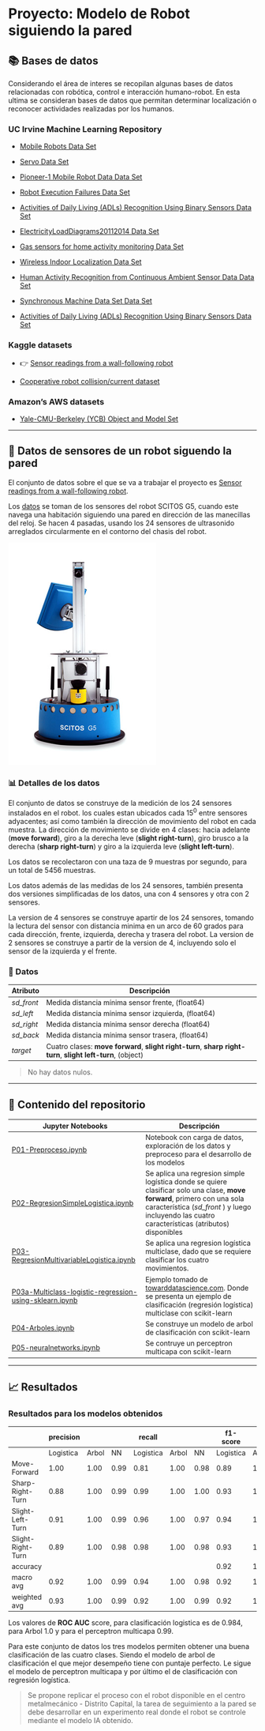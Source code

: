 # Proyecto: Modelo de Robot siguiendo la pared


## 📚 Bases de datos

Considerando el área de interes se recopilan algunas bases de datos relacionadas con robótica, control e interacción humano-robot. En esta ultima se consideran bases de datos que permitan determinar localización o reconocer actividades realizadas por los humanos.

### UC Irvine Machine Learning Repository
* [Mobile Robots Data Set](https://archive.ics.uci.edu/ml/datasets/Mobile+Robots)

* [Servo Data Set](https://archive.ics.uci.edu/ml/datasets/Servo)

* [Pioneer-1 Mobile Robot Data Data Set](https://archive.ics.uci.edu/ml/datasets/Pioneer-1+Mobile+Robot+Data)

* [Robot Execution Failures Data Set](https://archive.ics.uci.edu/ml/datasets/Robot+Execution+Failures)

* [Activities of Daily Living (ADLs) Recognition Using Binary Sensors Data Set](https://archive.ics.uci.edu/ml/datasets/Activities+of+Daily+Living+%28ADLs%29+Recognition+Using+Binary+Sensors)

* [ElectricityLoadDiagrams20112014 Data Set](https://archive.ics.uci.edu/ml/datasets/ElectricityLoadDiagrams20112014)

* [Gas sensors for home activity monitoring Data Set](https://archive.ics.uci.edu/ml/datasets/Gas+sensors+for+home+activity+monitoring)

* [Wireless Indoor Localization Data Set](https://archive.ics.uci.edu/ml/datasets/Wireless+Indoor+Localization)

* [Human Activity Recognition from Continuous Ambient Sensor Data Data Set](https://archive.ics.uci.edu/ml/datasets/Human+Activity+Recognition+from+Continuous+Ambient+Sensor+Data)

* [Synchronous Machine Data Set Data Set](https://archive.ics.uci.edu/ml/datasets/Synchronous+Machine+Data+Set)

* [Activities of Daily Living (ADLs) Recognition Using Binary Sensors Data Set](https://archive.ics.uci.edu/ml/datasets/Activities+of+Daily+Living+%28ADLs%29+Recognition+Using+Binary+Sensors)

### Kaggle datasets

* :point_right: [Sensor readings from a wall-following robot](https://www.kaggle.com/uciml/wall-following-robot)

* [Cooperative robot collision/current dataset](https://www.kaggle.com/intema/cooperative-robot-collisioncurrent-dataset)

### Amazon’s AWS datasets

* [Yale-CMU-Berkeley (YCB) Object and Model Set](https://registry.opendata.aws/ycb-benchmarks/)


---
<!-- # Sensor readings from a wall-following robot -->
## :robot: Datos de sensores de un robot siguendo la pared

El conjunto de datos sobre el que se va a trabajar el proyecto es [Sensor readings from a wall-following robot](https://www.kaggle.com/uciml/wall-following-robot). 

 <!-- The data were collected as the SCITOS G5 robot navigates through the room following the wall in a clockwise direction, for 4 rounds, using 24 ultrasound sensors arranged circularly around its 'waist'. -->

Los [datos](https://www.kaggle.com/uciml/wall-following-robot) se toman de los sensores del robot SCITOS G5, cuando este navega una habitación siguiendo una pared en dirección de las manecillas del reloj. Se hacen 4 pasadas, usando los 24 sensores de ultrasonido arreglados circularmente en el contorno del chasis del robot.

![robot](images/mobile-robots-scitos_g5-1.jpg)


<!-- Dado que los datos son series de tiempo, se busca tratar cada instancia independiente -->

### :bar_chart: Detalles de los datos

El conjunto de datos se construye de la medición de los 24 sensores instalados en el robot. los cuales estan ubicados cada $15^0$ entre sensores adyacentes;  así como también la dirección de movimiento del robot en cada muestra. La dirección  de movimiento se divide en 4 clases: hacia adelante (**move forward**), giro a la derecha leve (**slight right-turn**), giro brusco a la derecha (**sharp right-turn**) y giro a la izquierda leve (**slight left-turn**). 

Los datos se recolectaron con una taza de 9 muestras por segundo, para un total de $5456$ muestras.

Los datos además de las medidas de los 24 sensores, también presenta dos versiones simplificadas de los datos, una con 4 sensores y otra con 2 sensores.

La version de 4 sensores se construye apartir de los 24 sensores, tomando la lectura del sensor con distancia minima en un arco de 60 grados para cada dirección, frente, izquierda, derecha y trasera del robot. La version de 2 sensores se construye a partir de la version de 4, incluyendo solo el sensor de la izquierda y el frente.

<!-- Mas sensores puede incorporar mas ruido,  -->
<!-- Slight right -> meaning that the road changes directly slightly, perhaps less than 15 degrees, and you should follow the road to the right. -->

### :pushpin: Datos

|Atributo | Descripción |
|--------------|-------------|
|_sd_front_ | Medida distancia mínima sensor frente, (float64) |
|_sd_left_ | Medida distancia mínima sensor izquierda, (float64)|
|_sd_right_ |Medida distancia mínima sensor derecha (float64) |
|_sd_back_ | Medida distancia mínima sensor trasera, (float64)|
|_target_ | Cuatro clases: **move forward**, **slight right-turn**, **sharp right-turn**, **slight left-turn**, (object)|

> No hay datos nulos.


---

## 📝 Contenido del repositorio

|  Jupyter Notebooks  |        Descripción         |
|------------|----------------------------|
|[P01-Preproceso.ipynb](P01-Preproceso.ipynb) | Notebook con carga de datos, exploración de los datos y preproceso para el desarrollo de los modelos |
|[P02-RegresionSimpleLogistica.ipynb](P02-RegresionSimpleLogistica.ipynb)| Se aplica una regresion simple logística donde se quiere clasificar solo una clase, **move forward**, primero con una sola característica (_sd_front_ ) y luego incluyendo las cuatro características (atributos) disponibles|
|[P03-RegresionMultivariableLogistica.ipynb](P03-RegresionMultivariableLogistica.ipynb)| Se aplica una regresion logística multiclase, dado que se requiere clasificar los cuatro movimientos.|
|[P03a-Multiclass-logistic-regression-using-sklearn.ipynb](P03a-Multiclass-logistic-regression-using-sklearn.ipynb)|Ejemplo tomado de [towarddatascience.com](https://towardsdatascience.com/logistic-regression-using-python-sklearn-numpy-mnist-handwriting-recognition-matplotlib-a6b31e2b166a). Donde se presenta un ejemplo de clasificación (regresión logística) multiclase con scikit-learn|
|[P04-Arboles.ipynb](P04-Arboles.ipynb)|Se construye un modelo de arbol de clasificación con scikit-learn|
|[P05-neuralnetworks.ipynb](P05-neuralnetworks.ipynb)| Se contruye un perceptron multicapa con scikit-learn|

---

## :chart_with_upwards_trend: Resultados

<!-- ### Definiciones de métricas

Las metricas comunes en los problemas de clasificación permiten evaluar el desempeño de los modelos,

| Metric                | Formula                                                                                                               | Interpretation                              |
| --------------------- | --------------------------------------------------------------------------------------------------------------------- | ------------------------------------------- |
| Accuracy              | $\displaystyle \frac{\textrm{TP}+\textrm{TN}}{\textrm{TP}+\textrm{TN}+\textrm{FP}+\textrm{FN}}$ | Rendimiento general del modelo |
| Precision             | $\displaystyle \frac{\textrm{TP}}{\textrm{TP}+\textrm{FP}}$ | Qué tan precisas son las predicciones positivas   |
| Recall<br>Sensitivity | $\displaystyle \frac{\textrm{TP}}{\textrm{TP}+\textrm{FN}}$| Cobertura de la muestra positiva real         |
| Specificity           | $\displaystyle \frac{\textrm{TN}}{\textrm{TN}+\textrm{FP}}$ | Cobertura de la muestra negativa real          |
| F1 score              | $\displaystyle \frac{ 2 \textrm{TP}}{ 2 \textrm{TP} + \textrm{FP} + \textrm{FN}}$| Métrica híbrida útil para clases no balanceadas |

**ROC** (Receiver Operating Curve), es la gráfica de TPR frente a FPR al variar el umbral (la R es de Rate).

**AUC**  también denominada AUROC, es el área debajo de la curva ROC. -->


### Resultados para los modelos obtenidos

|                     | precision    |        |       | recall    |       |       | f1-score  |       |       | support |
|---------------------|--------------|--------|-------|-----------|-------|-------|-----------|-------|-------|---------|
|                     | Logistica    | Arbol  | NN    | Logistica | Arbol | NN    | Logistica | Arbol | NN    |         |
| Move-Forward        | 1.00         | 1.00   |  0.99 | 0.81      | 1.00  | 0.98  | 0.89      | 1.00  |  0.99 | 409     |
| Sharp-Right-Turn    | 0.88         | 1.00   |  0.99 | 0.99      | 1.00  | 1.00  | 0.93      | 1.00  | 0.99  | 446     |
| Slight-Left-Turn    | 0.91         | 1.00   | 0.99  | 0.96      | 1.00  | 0.97  | 0.94      | 1.00  | 0.98  | 76      |
| Slight-Right-Turn   |  0.89        | 1.00   | 0.98  | 0.98      | 1.00  |  0.98 | 0.93      | 1.00  | 0.98  | 161     |
| accuracy            |              |        |       |           |       |       |   0.92    | 1.00  |  0.99 | 1092    |
| macro avg           | 0.92         | 1.00   | 0.99  | 0.94      | 1.00  |  0.98 | 0.92      | 1.00  | 0.98  | 1092    |
| weighted avg        | 0.93         | 1.00   | 0.99  | 0.92      | 1.00  | 0.99  | 0.92      | 1.00  |  0.99 | 1092    |


Los valores de **ROC AUC** score, para clasificación logistica es de 0.984, para Arbol 1.0 y para el perceptron multicapa 0.99.  


Para este conjunto de datos los tres modelos permiten obtener una buena clasificación de las cuatro clases. Siendo el modelo de arbol de clasificación el que mejor desempeño tiene con puntaje perfecto. Le sigue el modelo de perceptron multicapa y por último el de clasificación con regresión logística.

> Se propone replicar el proceso con el robot disponible en el centro metalmecánico - Distrito Capital, la tarea de seguimiento a la pared se debe desarrollar en un experimento real donde el robot se controle mediante el modelo IA obtenido.
